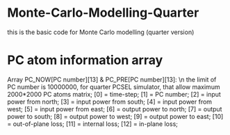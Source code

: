 # Monte-Carlo-Modelling-Quarter
this is the basic code for Monte Carlo modelling (quarter version)

# PC atom information array
Array PC_NOW[PC number][13] & PC_PRE[PC number][13]: \n
the limit of PC number is 10000000, for quarter PCSEL simulator, that allow maximum 2000*2000 PC atoms matrix;
[0]  = time-step;
[1]  = PC number;
[2]  = input power from north;
[3]  = input power from south;
[4]  = input power from west;
[5]  = input power from east;
[6]  = output power to north;
[7]  = output power to south;
[8]  = output power to west;
[9]  = output power to east;
[10] = out-of-plane loss;
[11] = internal loss;
[12] = in-plane loss;

